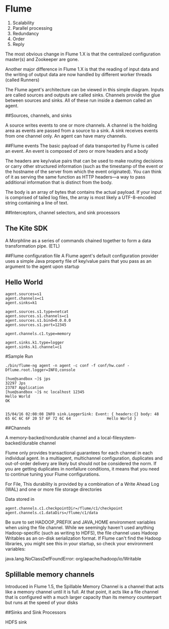 # Flume
1. Scalability
2. Parallel processing
3. Redundancy
4. Order
5. Reply

The most obvious change in Flume 1.X is that the centralized configuration master(s) and Zookeeper are gone. 

Another major difference in Flume 1.X is that the reading of input data and the writing of output data are now handled by different worker threads (called Runners)

The Flume agent's architecture can be viewed in this simple diagram. Inputs are called sources and outputs are called sinks. Channels provide the glue between sources and sinks. All of these run inside a daemon called an agent.

##Sources, channels, and sinks

A source writes events to one or more channels.
A channel is the holding area as events are passed from a source to a sink.
A sink receives events from one channel only.
An agent can have many channels.

##Flume events
The basic payload of data transported by Flume is called an event. An event is composed of zero or more headers and a body

The headers are key/value pairs that can be used to make routing decisions or carry other structured information (such as the timestamp of the event or the hostname of the server from which the event originated). You can think of it as serving the same function as HTTP headers—a way to pass additional information that is distinct from the body.

The body is an array of bytes that contains the actual payload. If your input is comprised of tailed log files, the array is most likely a UTF-8-encoded string containing a line of text.

##Interceptors, channel selectors, and sink processors

## The Kite SDK
A Morphline as a series of commands chained together to form a data transformation pipe. (ETL)

##Flume configuration file
A Flume agent's default configuration provider uses a simple Java property file of key/value pairs that you pass as an argument to the agent upon startup

## Hello World

```
agent.sources=s1
agent.channels=c1
agent.sinks=k1

agent.sources.s1.type=netcat
agent.sources.s1.channels=c1
agent.sources.s1.bind=0.0.0.0
agent.sources.s1.port=12345

agent.channels.c1.type=memory

agent.sinks.k1.type=logger
agent.sinks.k1.channel=c1
```
#Sample Run

```
./bin/flume-ng agent -n agent -c conf -f conf/hw.conf -Dflume.root.logger=INFO,console
```

```
[hue@sandbox ~]$ jps
32297 Jps
23787 Application
[hue@sandbox ~]$ nc localhost 12345
Hello World
OK


15/04/16 02:08:08 INFO sink.LoggerSink: Event: { headers:{} body: 48 65 6C 6C 6F 20 57 6F 72 6C 64                Hello World }

```

##Channels

A memory-backed/nondurable channel and a local-filesystem-backed/durable channel

Flume only provides transactional guarantees for each channel in each individual agent. In a multiagent, multichannel configuration, duplicates and out-of-order delivery are likely but should not be considered the norm. If you are getting duplicates in nonfailure conditions, it means that you need to continue tuning your Flume configurations.

For File, This durability is provided by a combination of a Write Ahead Log (WAL) and one or more file storage directories

Data stored in
```
agent.channels.c1.checkpointDir=/flume/c1/checkpoint
agent.channels.c1.dataDirs=/flume/c1/data
```

Be sure to set HADOOP_PREFIX and JAVA_HOME environment variables when using the file channel. While we seemingly haven't used anything Hadoop-specific (such as writing to HDFS), the file channel uses Hadoop Writables as an on-disk serialization format. If Flume can't find the Hadoop libraries, you might see this in your startup, so check your environment variables:

java.lang.NoClassDefFoundError: org/apache/hadoop/io/Writable

## Splillable memory channels

Introduced in Flume 1.5, the Spillable Memory Channel is a channel that acts like a memory channel until it is full. At that point, it acts like a file channel that is configured with a much larger capacity than its memory counterpart but runs at the speed of your disks 

##Sinks and Sink Processors

HDFS sink
